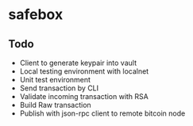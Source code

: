 # safebox

## Todo

 - Client to generate keypair into vault
 - Local testing environment with localnet
 - Unit test environment
 - Send transaction by CLI
 - Validate incoming transaction with RSA
 - Build Raw transaction
 - Publish with json-rpc client to remote bitcoin node

